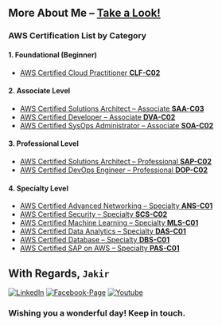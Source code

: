 ## More About Me – [Take a Look!](http://www.mjakaria.me)

### AWS Certification List by Category

#### 1. Foundational (Beginner)

- [AWS Certified Cloud Practitioner **CLF-C02**](https://github.com/jakir-ruet/aws-practitioner-professionals)

#### 2. Associate Level

- [AWS Certified Solutions Architect – Associate **SAA-C03**](https://github.com/jakir-ruet/aws-practitioner-professionals)
- [AWS Certified Developer – Associate **DVA-C02**](https://github.com/jakir-ruet/aws-practitioner-professionals)
- [AWS Certified SysOps Administrator – Associate **SOA-C02**](https://github.com/jakir-ruet/aws-practitioner-professionals)

#### 3. Professional Level

- [AWS Certified Solutions Architect – Professional **SAP-C02**](https://github.com/jakir-ruet/aws-practitioner-professionals)
- [AWS Certified DevOps Engineer – Professional **DOP-C02**](https://github.com/jakir-ruet/aws-practitioner-professionals)

#### 4. Specialty Level

- [AWS Certified Advanced Networking – Specialty **ANS-C01**](https://github.com/jakir-ruet/aws-practitioner-professionals)
- [AWS Certified Security – Specialty **SCS-C02**](https://github.com/jakir-ruet/aws-practitioner-professionals)
- [AWS Certified Machine Learning – Specialty **MLS-C01**](https://github.com/jakir-ruet/aws-practitioner-professionals)
- [AWS Certified Data Analytics – Specialty **DAS-C01**](https://github.com/jakir-ruet/aws-practitioner-professionals)
- [AWS Certified Database – Specialty **DBS-C01**](https://github.com/jakir-ruet/aws-practitioner-professionals)
- [AWS Certified SAP on AWS – Specialty **PAS-C01**](https://github.com/jakir-ruet/aws-practitioner-professionals)

## With Regards, `Jakir`

[![LinkedIn][linkedin-shield-jakir]][linkedin-url-jakir]
[![Facebook-Page][facebook-shield-jakir]][facebook-url-jakir]
[![Youtube][youtube-shield-jakir]][youtube-url-jakir]

### Wishing you a wonderful day! Keep in touch.

<!-- Personal profile -->

[linkedin-shield-jakir]: https://img.shields.io/badge/linkedin-%230077B5.svg?style=for-the-badge&logo=linkedin&logoColor=white
[linkedin-url-jakir]: https://www.linkedin.com/in/jakir-ruet/
[facebook-shield-jakir]: https://img.shields.io/badge/Facebook-%231877F2.svg?style=for-the-badge&logo=Facebook&logoColor=white
[facebook-url-jakir]: https://www.facebook.com/jakir.ruet/
[youtube-shield-jakir]: https://img.shields.io/badge/YouTube-%23FF0000.svg?style=for-the-badge&logo=YouTube&logoColor=white
[youtube-url-jakir]: https://www.youtube.com/@mjakaria-ruet/featured
